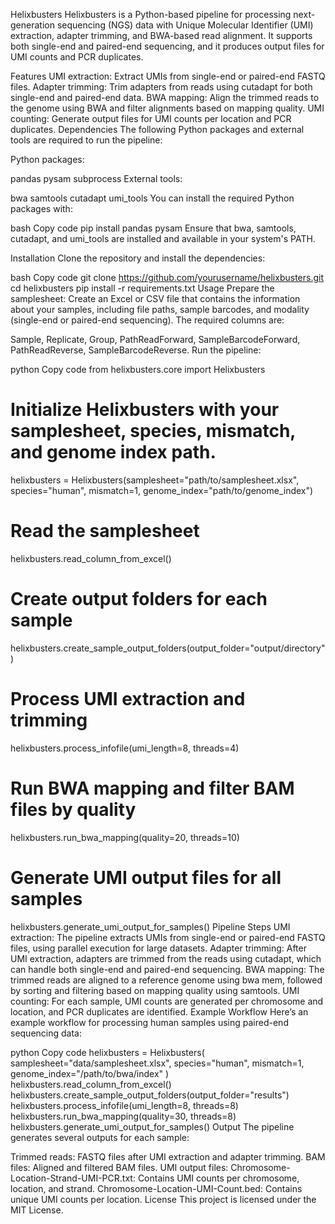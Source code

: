 Helixbusters
Helixbusters is a Python-based pipeline for processing next-generation sequencing (NGS) data with Unique Molecular Identifier (UMI) extraction, adapter trimming, and BWA-based read alignment. It supports both single-end and paired-end sequencing, and it produces output files for UMI counts and PCR duplicates.

Features
UMI extraction: Extract UMIs from single-end or paired-end FASTQ files.
Adapter trimming: Trim adapters from reads using cutadapt for both single-end and paired-end data.
BWA mapping: Align the trimmed reads to the genome using BWA and filter alignments based on mapping quality.
UMI counting: Generate output files for UMI counts per location and PCR duplicates.
Dependencies
The following Python packages and external tools are required to run the pipeline:

Python packages:

pandas
pysam
subprocess
External tools:

bwa
samtools
cutadapt
umi_tools
You can install the required Python packages with:

bash
Copy code
pip install pandas pysam
Ensure that bwa, samtools, cutadapt, and umi_tools are installed and available in your system's PATH.

Installation
Clone the repository and install the dependencies:

bash
Copy code
git clone https://github.com/yourusername/helixbusters.git
cd helixbusters
pip install -r requirements.txt
Usage
Prepare the samplesheet: Create an Excel or CSV file that contains the information about your samples, including file paths, sample barcodes, and modality (single-end or paired-end sequencing). The required columns are:

Sample, Replicate, Group, PathReadForward, SampleBarcodeForward, PathReadReverse, SampleBarcodeReverse.
Run the pipeline:

python
Copy code
from helixbusters.core import Helixbusters

# Initialize Helixbusters with your samplesheet, species, mismatch, and genome index path.
helixbusters = Helixbusters(samplesheet="path/to/samplesheet.xlsx", species="human", mismatch=1, genome_index="path/to/genome_index")

# Read the samplesheet
helixbusters.read_column_from_excel()

# Create output folders for each sample
helixbusters.create_sample_output_folders(output_folder="output/directory")

# Process UMI extraction and trimming
helixbusters.process_infofile(umi_length=8, threads=4)

# Run BWA mapping and filter BAM files by quality
helixbusters.run_bwa_mapping(quality=20, threads=10)

# Generate UMI output files for all samples
helixbusters.generate_umi_output_for_samples()
Pipeline Steps
UMI extraction: The pipeline extracts UMIs from single-end or paired-end FASTQ files, using parallel execution for large datasets.
Adapter trimming: After UMI extraction, adapters are trimmed from the reads using cutadapt, which can handle both single-end and paired-end sequencing.
BWA mapping: The trimmed reads are aligned to a reference genome using bwa mem, followed by sorting and filtering based on mapping quality using samtools.
UMI counting: For each sample, UMI counts are generated per chromosome and location, and PCR duplicates are identified.
Example Workflow
Here’s an example workflow for processing human samples using paired-end sequencing data:

python
Copy code
helixbusters = Helixbusters(
    samplesheet="data/samplesheet.xlsx", 
    species="human", 
    mismatch=1, 
    genome_index="/path/to/bwa/index"
)
helixbusters.read_column_from_excel()
helixbusters.create_sample_output_folders(output_folder="results")
helixbusters.process_infofile(umi_length=8, threads=8)
helixbusters.run_bwa_mapping(quality=30, threads=8)
helixbusters.generate_umi_output_for_samples()
Output
The pipeline generates several outputs for each sample:

Trimmed reads: FASTQ files after UMI extraction and adapter trimming.
BAM files: Aligned and filtered BAM files.
UMI output files:
Chromosome-Location-Strand-UMI-PCR.txt: Contains UMI counts per chromosome, location, and strand.
Chromosome-Location-UMI-Count.bed: Contains unique UMI counts per location.
License
This project is licensed under the MIT License.

